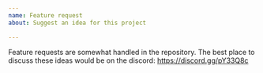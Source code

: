 ```yaml
---
name: Feature request
about: Suggest an idea for this project

---
```


Feature requests are somewhat handled in the repository. The best place to discuss these ideas would be on the discord: https://discord.gg/pY33Q8c
